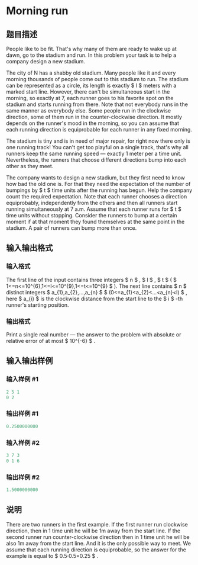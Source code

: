 # Morning run

## 题目描述

People like to be fit. That's why many of them are ready to wake up at dawn, go to the stadium and run. In this problem your task is to help a company design a new stadium.

The city of N has a shabby old stadium. Many people like it and every morning thousands of people come out to this stadium to run. The stadium can be represented as a circle, its length is exactly $ l $ meters with a marked start line. However, there can't be simultaneous start in the morning, so exactly at 7, each runner goes to his favorite spot on the stadium and starts running from there. Note that not everybody runs in the same manner as everybody else. Some people run in the clockwise direction, some of them run in the counter-clockwise direction. It mostly depends on the runner's mood in the morning, so you can assume that each running direction is equiprobable for each runner in any fixed morning.

The stadium is tiny and is in need of major repair, for right now there only is one running track! You can't get too playful on a single track, that's why all runners keep the same running speed — exactly 1 meter per a time unit. Nevertheless, the runners that choose different directions bump into each other as they meet.

The company wants to design a new stadium, but they first need to know how bad the old one is. For that they need the expectation of the number of bumpings by $ t $ time units after the running has begun. Help the company count the required expectation. Note that each runner chooses a direction equiprobably, independently from the others and then all runners start running simultaneously at 7 a.m. Assume that each runner runs for $ t $ time units without stopping. Consider the runners to bump at a certain moment if at that moment they found themselves at the same point in the stadium. A pair of runners can bump more than once.

## 输入输出格式

### 输入格式

The first line of the input contains three integers $ n $ , $ l $ , $ t $ ( $ 1<=n<=10^{6},1<=l<=10^{9},1<=t<=10^{9} $ ). The next line contains $ n $ distinct integers $ a_{1},a_{2},...,a_{n} $ $ (0<=a_{1}&lt;a_{2}&lt;...&lt;a_{n}&lt;l) $ , here $ a_{i} $ is the clockwise distance from the start line to the $ i $ -th runner's starting position.

### 输出格式

Print a single real number — the answer to the problem with absolute or relative error of at most $ 10^{-6} $ .

## 输入输出样例

### 输入样例 #1

```cpp
2 5 1
0 2

```
### 输出样例 #1

```cpp
0.2500000000

```
### 输入样例 #2

```cpp
3 7 3
0 1 6

```
### 输出样例 #2

```cpp
1.5000000000

```
## 说明

There are two runners in the first example. If the first runner run clockwise direction, then in 1 time unit he will be 1m away from the start line. If the second runner run counter-clockwise direction then in 1 time unit he will be also 1m away from the start line. And it is the only possible way to meet. We assume that each running direction is equiprobable, so the answer for the example is equal to $ 0.5·0.5=0.25 $ .

